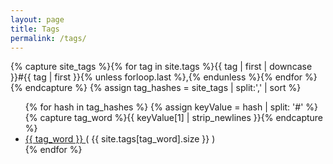 ```yaml
---
layout: page
title: Tags
permalink: /tags/
---
```


{% capture site_tags %}{% for tag in site.tags %}{{ tag | first | downcase }}#{{ tag | first }}{% unless forloop.last %},{% endunless %}{% endfor %}{% endcapture %}
{% assign tag_hashes = site_tags | split:',' | sort %}
<ul class="list-group">
{% for hash in tag_hashes %}
  {% assign keyValue = hash | split: '#' %}
  {% capture tag_word %}{{ keyValue[1] | strip_newlines }}{% endcapture %}
  <li class="list-group-item">
    <a href="{{ site.url }}{{ site.baseurl }}/tag/{{ tag_word | downcase }}.html">
      {{ tag_word }}
    </a>
    <span class="badge pull-right">( {{ site.tags[tag_word].size }} )</span>
  </li>
{% endfor %}
</ul>